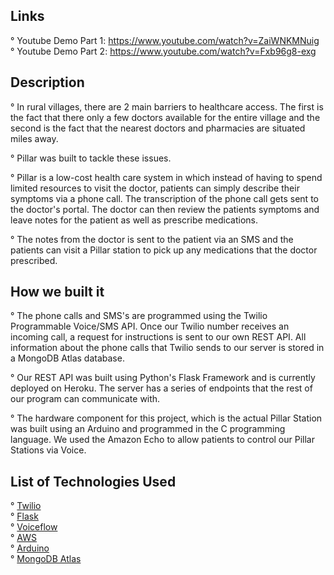 ## Links
° Youtube Demo Part 1: https://www.youtube.com/watch?v=ZaiWNKMNuig </br>
° Youtube Demo Part 2: https://www.youtube.com/watch?v=Fxb96g8-exg

## Description

° In rural villages, there are 2 main barriers to healthcare access. The first is the fact that there only a few doctors available for the entire village and the second is the fact that the nearest doctors and pharmacies are situated miles away.

° Pillar was built to tackle these issues.

° Pillar is a low-cost health care system in which instead of having to spend limited resources to visit the doctor, patients can simply describe their symptoms via a phone call. The transcription of the phone call gets sent to the doctor's portal. The doctor can then review the patients symptoms and leave notes for the patient as well as prescribe medications.

° The notes from the doctor is sent to the patient via an SMS and the patients can visit a Pillar station to pick up any medications that the doctor prescribed.

## How we built it

° The phone calls and SMS's are programmed using the Twilio Programmable Voice/SMS API. Once our Twilio number receives an incoming call, a request for instructions is sent to our own REST API. All information about the phone calls that Twilio sends to our server is stored in a MongoDB Atlas database.

° Our REST API was built using Python's Flask Framework and is currently deployed on Heroku. The server has a series of endpoints that the rest of our program can communicate with.

° The hardware component for this project, which is the actual Pillar Station was built using an Arduino and programmed in the C programming language. We used the Amazon Echo to allow patients to control our Pillar Stations via Voice. 


## List of Technologies Used

° [Twilio](https://www.twilio.com/)</br>
° [Flask](https://github.com/pallets/flask)</br>
° [Voiceflow](https://www.voiceflow.com/)</br>
° [AWS](https://aws.amazon.com/)</br>
° [Arduino](https://www.arduino.cc/)</br>
° [MongoDB Atlas](https://www.mongodb.com/cloud/atlas)</br>






